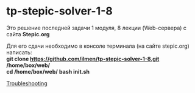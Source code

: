 # tp-stepic-solver-1-8
Это решение последней задачи 1 модуля, 8 лекции (Web-сервера) с сайта **Stepic.org**

Для его сдачи необходимо в консоле терминала (на сайте stepic.org) написать:  
**git clone https://github.com/ilmen/tp-stepic-solver-1-8.git /home/box/web/**  
**cd /home/box/web/** 
**bash init.sh**

[Troubleshooting](https://github.com/ilmen/tp-stepic-solver-1-8/blob/master/Troubleshooting.txt)
